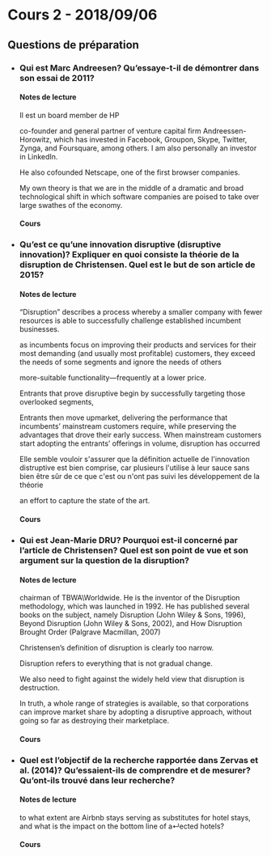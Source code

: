 # Cours 2 - 2018/09/06

## Questions de préparation

* ### Qui est Marc Andreesen? Qu’essaye-t-il  de démontrer dans son essai de 2011?

    #### Notes de lecture  

    Il est un board member de HP 
    
    co-founder and general partner of venture
capital firm Andreessen-Horowitz, which has invested in Facebook, Groupon, Skype, Twitter, Zynga, and
Foursquare, among others. I am also personally an investor in LinkedIn.

    He also cofounded
Netscape, one of the first browser companies.

    My own theory is that we are in the middle of a dramatic and broad
technological shift in which software companies are poised to take over large swathes of the economy.


    #### Cours


* ### Qu’est ce qu’une innovation disruptive (disruptive innovation)? Expliquer en quoi consiste la théorie de la disruption de Christensen. Quel est le but de son article de 2015?

    #### Notes de lecture

    “Disruption” describes a process whereby a smaller company with fewer resources is able to successfully challenge established incumbent businesses. 

    as incumbents focus on improving their products and services for their most demanding (and usually most profitable) customers, they exceed the needs of some segments and ignore the needs of others

    more-suitable functionality—frequently at a lower price. 

    Entrants that prove disruptive begin by successfully targeting those overlooked segments, 

    Entrants then move upmarket, delivering the performance that incumbents’ mainstream customers require, while preserving the advantages that drove their early success. When mainstream customers start adopting the entrants’ offerings in volume, disruption has occurred

    Elle semble vouloir s'assurer que la définition actuelle de l'innovation distruptive est bien comprise, car plusieurs l'utilise à leur sauce sans bien être sûr de ce que c'est ou n'ont pas suivi les développement de la théorie

    an effort to capture the state of the art.

    #### Cours

    

 * ### Qui est Jean-Marie DRU? Pourquoi est-il concerné par l’article de Christensen?  Quel est son point de vue et son argument sur la question de la disruption?  

    #### Notes de lecture
    
    chairman of TBWA\Worldwide. He is the inventor of the Disruption methodology, which was launched in 1992. He has published several books on the subject, namely Disruption (John Wiley & Sons, 1996), Beyond Disruption (John Wiley & Sons, 2002), and How Disruption Brought Order (Palgrave Macmillan, 2007)

    Christensen’s definition of disruption is clearly too narrow.

    Disruption refers to everything that is not gradual change.

    We also need to fight against the widely held view that disruption is destruction.

    In truth, a whole range of strategies is available, so that corporations can improve market share by adopting a disruptive approach, without going so far as destroying their marketplace.

    #### Cours

 * ### Quel est l’objectif de la recherche rapportée dans Zervas et al. (2014)? Qu’essaient-ils de comprendre et  de mesurer? Qu’ont-ils trouvé dans leur recherche? 

    #### Notes de lecture
    
    to what extent are Airbnb stays serving as substitutes for
hotel stays, and what is the impact on the bottom line of a↵ected hotels?
        
    #### Cours
 